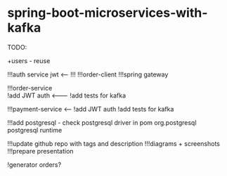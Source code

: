 # spring-boot-microservices-with-kafka
TODO:

+users - reuse

!!!auth service jwt <-- !!!
!!!order-client
!!!spring gateway 

!!!order-service  
   !add JWT auth <---
   !add tests for kafka 

!!!payment-service <--
   !add JWT auth
   !add tests for kafka

!!!add postgresql - check postgresql driver in pom
<dependency>
<groupId>org.postgresql</groupId>
<artifactId>postgresql</artifactId>
<scope>runtime</scope>
</dependency>

!!!update github repo with tags and description
!!!diagrams + screenshots
!!!prepare presentation

!generator orders?
